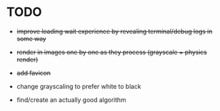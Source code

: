 # TODO

- ~~improve loading wait experience by revealing terminal/debug logs in some way~~
- ~~render in images one by one as they process (grayscale + physics render)~~
- ~~add favicon~~
- change grayscaling to prefer white to black

- find/create an actually good algorithm